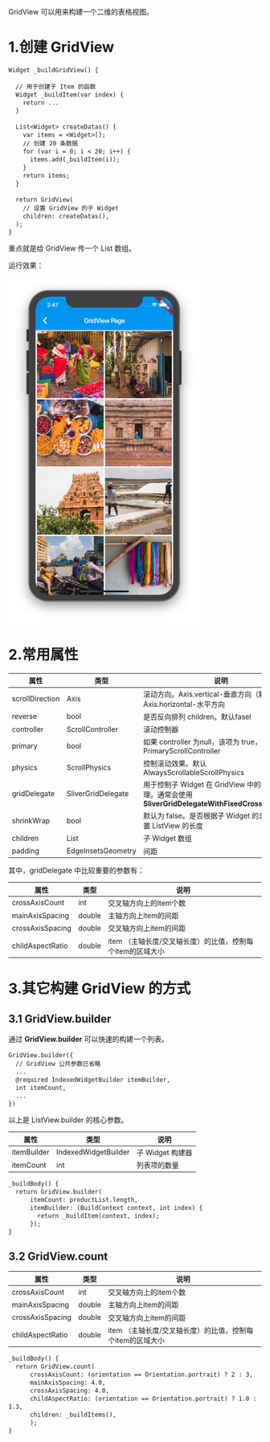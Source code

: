 GridView 可以用来构建一个二维的表格视图。  

# 1.创建 GridView  

```
Widget _buildGridView() {

  // 用于创建子 Item 的函数
  Widget _buildItem(var index) {
    return ...
  }

  List<Widget> createDatas() {
    var items = <Widget>[];
    // 创建 20 条数据
    for (var i = 0; i < 20; i++) {
      items.add(_buildItem(i));
    }
    return items;
  }

  return GridView(
    // 设置 GridView 的子 Widget
    children: createDatas(),
  );
}
```

重点就是给 GridView 传一个 List<Widget> 数组。

运行效果：  

![](https://raw.githubusercontent.com/chenBingX/img/master/Flutter/GridViewDemo.png)  

# 2.常用属性

|属性|类型|说明|
|---|---|---|
|scrollDirection|Axis|滚动方向。Axis.vertical-垂直方向（默认）；Axis.horizontal-水平方向|
|reverse|bool|是否反向排列 children。默认fasel|
|controller|ScrollController|滚动控制器|
|primary|bool|如果 controller 为null，该项为 true，会使用 PrimaryScrollController|
|physics|ScrollPhysics|控制滚动效果。默认 AlwaysScrollableScrollPhysics|
|gridDelegate|SliverGridDelegate|用于控制子 Widget 在 GridView 中的布局的代理。通常会使用 **SliverGridDelegateWithFixedCrossAxisCount**|
|shrinkWrap|bool|默认为 false。是否根据子 Widget 的总长度来设置 ListView 的长度|
|children|List<Widget>|子 Widget 数组|
|padding|EdgeInsetsGeometry|间距|

其中，gridDelegate 中比较重要的参数有：  

|属性|类型|说明|
|---|---|---|
|crossAxisCount|int|交叉轴方向上的item个数|
|mainAxisSpacing|double|主轴方向上item的间距|
|crossAxisSpacing|double|交叉轴方向上item的间距|
|childAspectRatio|double|item （主轴长度/交叉轴长度）的比值，控制每个item的区域大小|

# 3.其它构建 GridView 的方式 

## 3.1 GridView.builder

通过 **GridView.builder** 可以快速的构建一个列表。  

```
GridView.builder({
  // GridView 公共参数已省略  
  ...
  @required IndexedWidgetBuilder itemBuilder,
  int itemCount,
  ...
})
```

以上是 ListView.builder 的核心参数。  

|属性|类型|说明|
|---|---|---|
|itemBuilder|IndexedWidgetBuilder|子 Widget 构建器|
|itemCount|int|列表项的数量|

```
_buildBody() {
  return GridView.builder(
      itemCount: productList.length,
      itemBuilder: (BuildContext context, int index) {
        return _buildItem(context, index);
      });
}
```


## 3.2 GridView.count

|属性|类型|说明|
|---|---|---|
|crossAxisCount|int|交叉轴方向上的item个数|
|mainAxisSpacing|double|主轴方向上item的间距|
|crossAxisSpacing|double|交叉轴方向上item的间距|
|childAspectRatio|double|item （主轴长度/交叉轴长度）的比值，控制每个item的区域大小|

```
_buildBody() {
  return GridView.count(
      crossAxisCount: (orientation == Orientation.portrait) ? 2 : 3,
      mainAxisSpacing: 4.0,
      crossAxisSpacing: 4.0,
      childAspectRatio: (orientation == Orientation.portrait) ? 1.0 : 1.3,
      children: _buildItems(),
      );
}
```